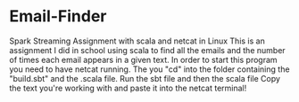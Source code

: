 # Email-Finder
Spark Streaming Assignment with scala and netcat in Linux
This is an assignment I did in school using scala to find all the emails and the number of times each email appears in a given text.
In order to start this program you need to have netcat running.
The you "cd" into the folder containing the "build.sbt" and the .scala file.
Run the sbt file and then the scala file
Copy the text you're working with and paste it into the netcat terminal!
